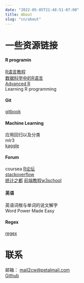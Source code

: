 ```yaml
---
date: "2022-05-05T21:48:51-07:00"
title: About
slug: "cn/about"
---
```


# 一些资源链接

#### R programin

[R语言教程](https://www.math.pku.edu.cn/teachers/lidf/)   
[数据科学中的R语言](https://bookdown.org/wangminjie/R4DS/)  
[Advanced R](https://adv-r.hadley.nz/)  
Learning R programming

#### Git

[gitbook](https://git-scm.com/book/zh/v2)

#### Machine Learning

应用回归以及分类  
mlr3  
[kaggle](https://www.kaggle.com/)

#### Forum

coursea
[R论坛](https://www.r-bloggers.com/)  
[stackoverflow](https://stackoverflow.com/)  
[统计之都](https://cosx.org/) 
[前端教程w3school](https://www.w3school.com.cn/h.asp)

#### 英语

英语词根与单词的说文解字  
Word Power Made Easy

#### Regex

[regex](https://deerchao.cn/tutorials/regex/regex.htm)

# 联系

邮箱： mail2cw@petalmail.com  
[Github](https://github.com/snowGlint)
